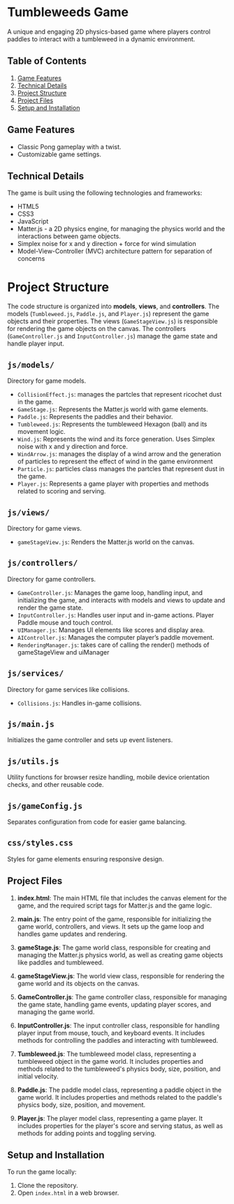 
# Tumbleweeds Game
A unique and engaging 2D physics-based game where players control paddles to interact with a tumbleweed in a dynamic environment.

## Table of Contents
1. [Game Features](#game-features)
2. [Technical Details](#technical-details)
3. [Project Structure](#project-structure)
4. [Project Files](#project-files)
5. [Setup and Installation](#setup-and-installation)

## Game Features
- Classic Pong gameplay with a twist.
- Customizable game settings.

## Technical Details
The game is built using the following technologies and frameworks:

- HTML5
- CSS3
- JavaScript
- Matter.js - a 2D physics engine, for managing the physics world and the interactions between game objects.
- Simplex noise for x and y direction + force for wind simulation
- Model-View-Controller (MVC) architecture pattern for separation of concerns

# Project Structure
The code structure is organized into **models**, **views**, and **controllers**. The models (`Tumbleweed.js`, `Paddle.js`, and `Player.js`) represent the game objects and their properties. The views (`GameStageView.js`) is responsible for rendering the game objects on the canvas. The controllers (`GameController.js` and `InputController.js`) manage the game state and handle player input.

## `js/models/`
Directory for game models.
- `CollisionEffect.js`: manages the partcles that represent ricochet dust in the game.
- `GameStage.js`: Represents the Matter.js world with game elements.
- `Paddle.js`: Represents the paddles and their behavior.
- `Tumbleweed.js`: Represents the tumbleweed Hexagon (ball) and its movement logic.
- `Wind.js`: Represents the wind and its force generation. Uses Simplex noise with x and y direction and force.
- `WindArrow.js`: manages the display of a wind arrow and the generation of particles to represent the effect of wind in the game environment
- `Particle.js`: particles class manages the partcles that represent dust in the game.
- `Player.js`: Represents a game player with properties and methods related to scoring and serving.

## `js/views/`
Directory for game views.

- `gameStageView.js`: Renders the Matter.js world on the canvas.

## `js/controllers/`
Directory for game controllers.

- `GameController.js`: Manages the game loop, handling input, and initializing the game, and interacts with models and views to update and render the game state.
- `InputController.js`: Handles user input and in-game actions. Player Paddle mouse and touch control.
- `UIManager.js`: Manages UI elements like scores and display area.
- `AIController.js`: Manages the computer player’s paddle movement.
- `RenderingManager.js`: takes care of calling the render() methods of gameStageView and uiManager

## `js/services/`
Directory for game services like collisions.

- `Collisions.js`: Handles in-game collisions.

## `js/main.js`
Initializes the game controller and sets up event listeners.

## `js/utils.js`
Utility functions for browser resize handling, mobile device orientation checks, and other reusable code.

## `js/gameConfig.js`
Separates configuration from code for easier game balancing.

## `css/styles.css`
Styles for game elements ensuring responsive design.

## Project Files

1. **index.html**: The main HTML file that includes the canvas element for the game, and the required script tags for Matter.js and the game logic.

2. **main.js**: The entry point of the game, responsible for initializing the game world, controllers, and views. It sets up the game loop and handles game updates and rendering.

3. **gameStage.js**: The game world class, responsible for creating and managing the Matter.js physics world, as well as creating game objects like paddles and tumbleweed.

4. **gameStageView.js**: The world view class, responsible for rendering the game world and its objects on the canvas.

5. **GameController.js**: The game controller class, responsible for managing the game state, handling game events, updating player scores, and managing the game world.

6. **InputController.js**: The input controller class, responsible for handling player input from mouse, touch, and keyboard events. It includes methods for controlling the paddles and interacting with tumbleweed.

7. **Tumbleweed.js**: The tumbleweed model class, representing a tumbleweed object in the game world. It includes properties and methods related to the tumbleweed's physics body, size, position, and initial velocity.

8. **Paddle.js**: The paddle model class, representing a paddle object in the game world. It includes properties and methods related to the paddle's physics body, size, position, and movement.

9. **Player.js**: The player model class, representing a game player. It includes properties for the player's score and serving status, as well as methods for adding points and toggling serving.

## Setup and Installation
To run the game locally:
1. Clone the repository.
2. Open `index.html` in a web browser.